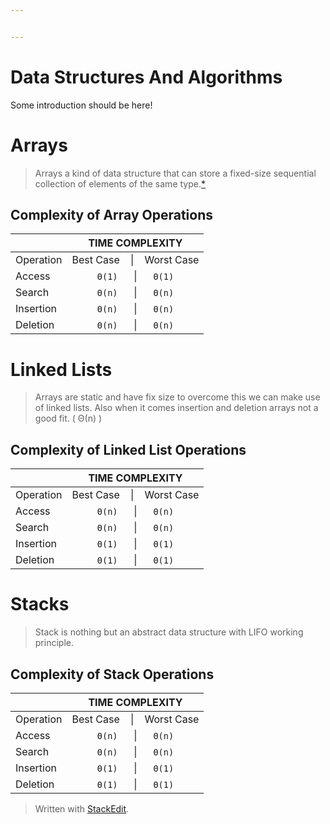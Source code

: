 ```yaml
---


---
```


<h1 id="data-structures-and-algorithms">Data Structures And Algorithms</h1>
<p>Some introduction should be here!</p>
<h1 id="arrays">Arrays</h1>
<blockquote>
<p>Arrays a kind of data structure that can store a fixed-size sequential collection of elements of the same type.<a href="https://www.tutorialspoint.com/cprogramming/c_arrays.htm">*</a></p>
</blockquote>
<h2 id="complexity-of-array-operations">Complexity of Array Operations</h2>

<table>
<thead>
<tr>
<th></th>
<th align="center">TIME COMPLEXITY</th>
</tr>
</thead>
<tbody>
<tr>
<td>Operation</td>
<td align="center">Best Case  &nbsp;&nbsp;&nbsp;|  &nbsp;&nbsp;&nbsp;Worst Case</td>
</tr>
<tr>
<td>Access</td>
<td align="center"><code>Θ(1)</code>&nbsp;&nbsp;&nbsp;&nbsp;&nbsp;&nbsp;|&nbsp;&nbsp;&nbsp;&nbsp;&nbsp;&nbsp;<code>Θ(1)</code></td>
</tr>
<tr>
<td>Search</td>
<td align="center"><code>Θ(n)</code>&nbsp;&nbsp;&nbsp;&nbsp;&nbsp;&nbsp;|&nbsp;&nbsp;&nbsp;&nbsp;&nbsp;&nbsp;<code>Θ(n)</code></td>
</tr>
<tr>
<td>Insertion</td>
<td align="center"><code>Θ(n)</code>&nbsp;&nbsp;&nbsp;&nbsp;&nbsp;&nbsp;|&nbsp;&nbsp;&nbsp;&nbsp;&nbsp;&nbsp;<code>Θ(n)</code></td>
</tr>
<tr>
<td>Deletion</td>
<td align="center"><code>Θ(n)</code>&nbsp;&nbsp;&nbsp;&nbsp;&nbsp;&nbsp;|&nbsp;&nbsp;&nbsp;&nbsp;&nbsp;&nbsp;<code>Θ(n)</code></td>
</tr>
</tbody>
</table><h1 id="linked-lists">Linked Lists</h1>
<blockquote>
<p>Arrays are static and have fix size to overcome this we can make use of linked lists. Also when it comes insertion and deletion arrays not a good fit. ( Θ(n) )</p>
</blockquote>
<h2 id="complexity-of-linked-list-operations">Complexity of Linked List Operations</h2>

<table>
<thead>
<tr>
<th></th>
<th align="center">TIME COMPLEXITY</th>
</tr>
</thead>
<tbody>
<tr>
<td>Operation</td>
<td align="center">Best Case  &nbsp;&nbsp;&nbsp;|  &nbsp;&nbsp;&nbsp;Worst Case</td>
</tr>
<tr>
<td>Access</td>
<td align="center"><code>Θ(n)</code>&nbsp;&nbsp;&nbsp;&nbsp;&nbsp;&nbsp;|&nbsp;&nbsp;&nbsp;&nbsp;&nbsp;&nbsp;<code>Θ(n)</code></td>
</tr>
<tr>
<td>Search</td>
<td align="center"><code>Θ(n)</code>&nbsp;&nbsp;&nbsp;&nbsp;&nbsp;&nbsp;|&nbsp;&nbsp;&nbsp;&nbsp;&nbsp;&nbsp;<code>Θ(n)</code></td>
</tr>
<tr>
<td>Insertion</td>
<td align="center"><code>Θ(1)</code>&nbsp;&nbsp;&nbsp;&nbsp;&nbsp;&nbsp;|&nbsp;&nbsp;&nbsp;&nbsp;&nbsp;&nbsp;<code>Θ(1)</code></td>
</tr>
<tr>
<td>Deletion</td>
<td align="center"><code>Θ(1)</code>&nbsp;&nbsp;&nbsp;&nbsp;&nbsp;&nbsp;|&nbsp;&nbsp;&nbsp;&nbsp;&nbsp;&nbsp;<code>Θ(1)</code></td>
</tr>
</tbody>
</table><h1 id="stacks">Stacks</h1>
<blockquote>
<p>Stack is nothing but an abstract data structure with LIFO working principle.</p>
</blockquote>
<h2 id="complexity-of-stack-operations">Complexity of Stack Operations</h2>

<table>
<thead>
<tr>
<th></th>
<th align="center">TIME COMPLEXITY</th>
</tr>
</thead>
<tbody>
<tr>
<td>Operation</td>
<td align="center">Best Case  &nbsp;&nbsp;&nbsp;|  &nbsp;&nbsp;&nbsp;Worst Case</td>
</tr>
<tr>
<td>Access</td>
<td align="center"><code>Θ(n)</code>&nbsp;&nbsp;&nbsp;&nbsp;&nbsp;&nbsp;|&nbsp;&nbsp;&nbsp;&nbsp;&nbsp;&nbsp;<code>Θ(n)</code></td>
</tr>
<tr>
<td>Search</td>
<td align="center"><code>Θ(n)</code>&nbsp;&nbsp;&nbsp;&nbsp;&nbsp;&nbsp;|&nbsp;&nbsp;&nbsp;&nbsp;&nbsp;&nbsp;<code>Θ(n)</code></td>
</tr>
<tr>
<td>Insertion</td>
<td align="center"><code>Θ(1)</code>&nbsp;&nbsp;&nbsp;&nbsp;&nbsp;&nbsp;|&nbsp;&nbsp;&nbsp;&nbsp;&nbsp;&nbsp;<code>Θ(1)</code></td>
</tr>
<tr>
<td>Deletion</td>
<td align="center"><code>Θ(1)</code>&nbsp;&nbsp;&nbsp;&nbsp;&nbsp;&nbsp;|&nbsp;&nbsp;&nbsp;&nbsp;&nbsp;&nbsp;<code>Θ(1)</code></td>
</tr>
</tbody>
</table><blockquote>
<p>Written with <a href="https://stackedit.io/">StackEdit</a>.</p>
</blockquote>

